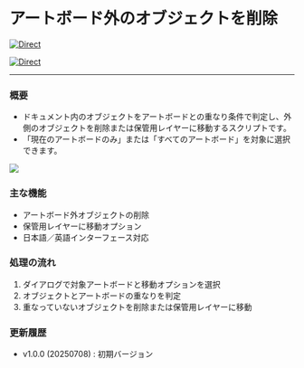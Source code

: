 # アートボード外のオブジェクトを削除

[![Direct](https://img.shields.io/badge/Direct%20Link-DeleteOutsideArtboard.jsx-ffcc00.svg)](https://github.com/swwwitch/illustrator-scripts/blob/master/jsx/artboard/DeleteOutsideArtboard.jsx)

[![Direct](https://img.shields.io/badge/Back%20to%20home-All%20scripts-cccccc.svg)](https://github.com/swwwitch/illustrator-scripts/blob/master/README.md)

---

### 概要

- ドキュメント内のオブジェクトをアートボードとの重なり条件で判定し、外側のオブジェクトを削除または保管用レイヤーに移動するスクリプトです。
- 「現在のアートボードのみ」または「すべてのアートボード」を対象に選択できます。

![](https://www.dtp-transit.jp/images/ss-500-492-72-20250708-015443.png)

### 主な機能

- アートボード外オブジェクトの削除
- 保管用レイヤーに移動オプション
- 日本語／英語インターフェース対応

### 処理の流れ

1. ダイアログで対象アートボードと移動オプションを選択
2. オブジェクトとアートボードの重なりを判定
3. 重なっていないオブジェクトを削除または保管用レイヤーに移動

### 更新履歴

- v1.0.0 (20250708) : 初期バージョン
